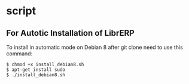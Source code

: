 # script

For Autotic Installation of LibrERP
-----------------------------------

To install in automatic mode on Debian 8
after git clone need to use this command:


    $ chmod +x install_debian8.sh
    $ apt-get install sudo
    $ ./install_debian8.sh

